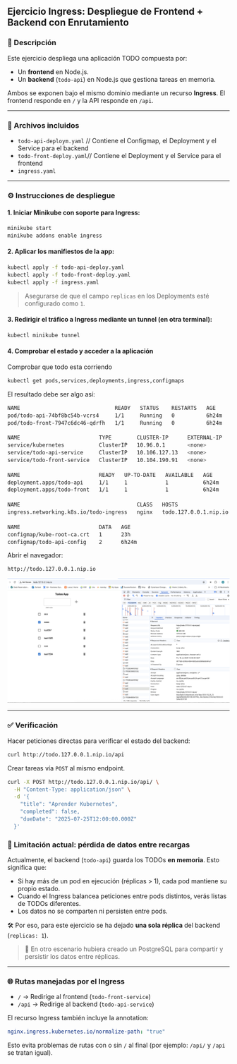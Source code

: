 ## Ejercicio Ingress: Despliegue de Frontend + Backend con Enrutamiento

### 📘 Descripción

Este ejercicio despliega una aplicación TODO compuesta por:

* Un **frontend** en Node.js.
* Un **backend** (`todo-api`) en Node.js que gestiona tareas en memoria.

Ambos se exponen bajo el mismo dominio mediante un recurso **Ingress**.
El frontend responde en `/` y la API responde en `/api`.

---

### 📁 Archivos incluidos

* `todo-api-deploym.yaml` // Contiene el Configmap, el Deployment y el Service para el backend
* `todo-front-deploy.yaml`// Contiene el Deployment y el Service para el frontend
* `ingress.yaml`

---

### ⚙️ Instrucciones de despliegue

#### 1. Iniciar Minikube con soporte para Ingress:

```bash
minikube start
minikube addons enable ingress
```

#### 2. Aplicar los manifiestos de la app:

```bash
kubectl apply -f todo-api-deploy.yaml
kubectl apply -f todo-front-deploy.yaml
kubectl apply -f ingress.yaml
```

> Asegurarse de que el campo `replicas` en los Deployments esté configurado como `1`.



#### 3. Redirigir el tráfico a Ingress mediante un tunnel (en otra terminal):

```bash
kubectl minikube tunnel
```


#### 4. Comprobar el estado y acceder a la aplicación

Comprobar que todo esta corriendo

```bash
kubectl get pods,services,deployments,ingress,configmaps
```

El resultado debe ser algo así:

```bash
NAME                              READY   STATUS    RESTARTS   AGE
pod/todo-api-74bf8bc54b-vcrs4     1/1     Running   0          6h24m
pod/todo-front-7947c6dc46-qdrfh   1/1     Running   0          6h24m

NAME                         TYPE        CLUSTER-IP      EXTERNAL-IP   PORT(S)    AGE
service/kubernetes           ClusterIP   10.96.0.1       <none>        443/TCP    23h
service/todo-api-service     ClusterIP   10.106.127.13   <none>        3000/TCP   6h24m
service/todo-front-service   ClusterIP   10.104.190.91   <none>        80/TCP     6h24m

NAME                         READY   UP-TO-DATE   AVAILABLE   AGE
deployment.apps/todo-api     1/1     1            1           6h24m
deployment.apps/todo-front   1/1     1            1           6h24m

NAME                                     CLASS   HOSTS                   ADDRESS        PORTS   AGE
ingress.networking.k8s.io/todo-ingress   nginx   todo.127.0.0.1.nip.io   192.168.49.2   80      6h24m

NAME                         DATA   AGE
configmap/kube-root-ca.crt   1      23h
configmap/todo-api-config    2      6h24m
```


Abrir el navegador:

```
http://todo.127.0.0.1.nip.io
```

![alt text](image.png)

---

### ✅ Verificación

Hacer peticiones directas para verificar el estado del backend:

```bash
curl http://todo.127.0.0.1.nip.io/api
```

Crear tareas vía `POST` al mismo endpoint.

```bash
curl -X POST http://todo.127.0.0.1.nip.io/api/ \
  -H "Content-Type: application/json" \
  -d '{
    "title": "Aprender Kubernetes",
    "completed": false,
    "dueDate": "2025-07-25T12:00:00.000Z"
  }'
  ```


### 🧠 Limitación actual: pérdida de datos entre recargas

Actualmente, el backend (`todo-api`) guarda los TODOs **en memoria**. Esto significa que:

- Si hay más de un pod en ejecución (réplicas > 1), cada pod mantiene su propio estado.
- Cuando el Ingress balancea peticiones entre pods distintos, verás listas de TODOs diferentes.
- Los datos no se comparten ni persisten entre pods.

🛠️ Por eso, para este ejercicio se ha dejado **una sola réplica** del backend (`replicas: 1`).

> 🧹 En otro escenario hubiera creado un PostgreSQL para compartir y persistir los datos entre réplicas.

---

### 🌐 Rutas manejadas por el Ingress

* `/` → Redirige al frontend (`todo-front-service`)
* `/api` → Redirige al backend (`todo-api-service`)

El recurso Ingress también incluye la annotation:

```yaml
nginx.ingress.kubernetes.io/normalize-path: "true"
```

Esto evita problemas de rutas con o sin `/` al final (por ejemplo: `/api/` y `/api` se tratan igual).

